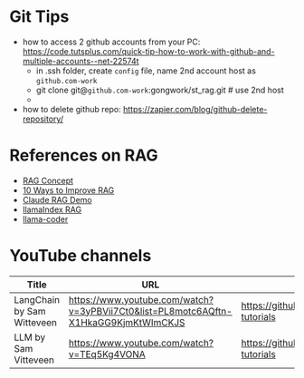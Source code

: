 # Git Tips
- how to access 2 github accounts from your PC:
https://code.tutsplus.com/quick-tip-how-to-work-with-github-and-multiple-accounts--net-22574t
  - in .ssh folder, create `config` file, name 2nd account host as `github.com-work`
  - git clone git@`github.com-work`:gongwork/st_rag.git  # use 2nd host
  - 
- how to delete github repo:
https://zapier.com/blog/github-delete-repository/

# References on RAG

- [RAG Concept](https://docs.llamaindex.ai/en/stable/getting_started/concepts.html)
- [10 Ways to Improve RAG](https://towardsdatascience.com/10-ways-to-improve-the-performance-of-retrieval-augmented-generation-systems-5fa2cee7cd5c)
- [Claude RAG Demo](https://github.com/anthropics/anthropic-retrieval-demo#setting-up-and-using-an-embedding-database)
- [llamaIndex RAG](https://github.com/run-llama/rags)
- [llama-coder](https://github.com/ex3ndr/llama-coder)

# YouTube channels

| Title | URL | GitHub | local | Note |
|-------|-----|--------|-------|------|
| LangChain by Sam Witteveen | https://www.youtube.com/watch?v=3yPBVii7Ct0&list=PL8motc6AQftn-X1HkaGG9KjmKtWImCKJS | https://github.com/samwit/langchain-tutorials | projects\ai\sam_witeveen\langchain-tutorials | |
| LLM by Sam Vitteveen | https://www.youtube.com/watch?v=TEq5Kg4VONA | https://github.com/samwit/llm-tutorials | projects\ai\sam_witeveen\llm-tutorials | |
